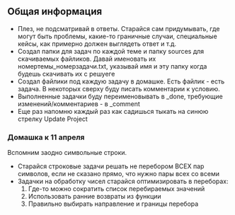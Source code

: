 ## Общая информация

- Плез, не подсматривай в ответы. Старайся сам придумывать, где могут быть проблемы, какие-то граничные случаи, специальные кейсы, как примерно должен выглядеть ответ и т.д.
- Создал папки для задач по каждой теме и папку sources для скачиваемых файликов. Давай именовать их номертемы_номерзадачи.txt, указывай имя и эту папку когда будешь скачивать их с решуеге
- Создал файлики под каждую задачу в домашке. Есть файлик - есть задача. В некоторых сверху буду писать комментарии к условию. 
- Выполненные задачки буду переименовывать в _done, требующие изменений/комментариев - в _comment
- Еще раз напомню каждый раз как садишься тыкать на синюю стрелку Update Project

### Домашка к 11 апреля

Вспомним заодно символьные строки. 
- Старайся строковые задачи решать не перебором ВСЕХ пар символов, если не сказано прямо, что нужно пары всех со всеми
- Задачки на обработку чисел старайся оптимизировать в переборах: 
  1. Где-то можно сократить список перебираемых значений 
  2. Использовать ранние возвраты из функции
  3. Правильно выбирать направление и границы перебора